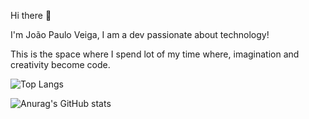 Hi there 👋

I'm João Paulo Veiga, I am a dev passionate about technology!

This is the space where I spend lot of my time where, imagination and creativity become code.


![Top Langs](https://github-readme-stats.vercel.app/api/top-langs/?username=joao57&theme=swift)

![Anurag's GitHub stats](https://github-readme-stats.vercel.app/api?username=joao57&theme=dark&show_icons=true)
